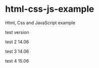 # html-css-js-example
Html, Css and JavaScript example

test version

test 2 14.06


test 3 14.06

test 4 15.06